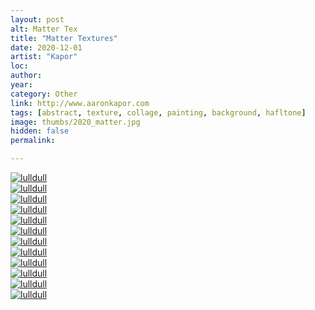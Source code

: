 ```yaml
---
layout: post
alt: Matter Tex
title: "Matter Textures"
date: 2020-12-01
artist: "Kapor"
loc: 
author: 
year: 
category: Other
link: http://www.aaronkapor.com
tags: [abstract, texture, collage, painting, background, hafltone]
image: thumbs/2020_matter.jpg
hidden: false
permalink:

---
```




<div class="post_image_rounded">
	<a href="{{ site.baseurl }}/images/posts/2020_matter/002.jpg" target="_blank">
	<img src="{{ site.baseurl }}/images/posts/2020_matter/002.jpg" alt="lulldull"></a>
</div>

<div class="post_image_rounded">
	<a href="{{ site.baseurl }}/images/posts/2020_matter/003.jpg" target="_blank">
	<img src="{{ site.baseurl }}/images/posts/2020_matter/003.jpg" alt="lulldull"></a>
</div>

<div class="post_image_rounded">
	<a href="{{ site.baseurl }}/images/posts/2020_matter/004.jpg" target="_blank">
	<img src="{{ site.baseurl }}/images/posts/2020_matter/004.jpg" alt="lulldull"></a>
</div>

<div class="post_image_rounded">
	<a href="{{ site.baseurl }}/images/posts/2020_matter/005.jpg" target="_blank">
	<img src="{{ site.baseurl }}/images/posts/2020_matter/005.jpg" alt="lulldull"></a>
</div>

<div class="post_image_rounded">
	<a href="{{ site.baseurl }}/images/posts/2020_matter/001.jpg" target="_blank">
	<img src="{{ site.baseurl }}/images/posts/2020_matter/001.jpg" alt="lulldull"></a>
</div>

<div class="post_image_rounded">
	<a href="{{ site.baseurl }}/images/posts/2020_matter/006.jpg" target="_blank">
	<img src="{{ site.baseurl }}/images/posts/2020_matter/006.jpg" alt="lulldull"></a>
</div>

<div class="post_image_rounded">
	<a href="{{ site.baseurl }}/images/posts/2020_matter/007.jpg" target="_blank">
	<img src="{{ site.baseurl }}/images/posts/2020_matter/007.jpg" alt="lulldull"></a>
</div>

<div class="post_image_rounded">
	<a href="{{ site.baseurl }}/images/posts/2020_matter/008.jpg" target="_blank">
	<img src="{{ site.baseurl }}/images/posts/2020_matter/008.jpg" alt="lulldull"></a>
</div>

<div class="post_image_rounded">
	<a href="{{ site.baseurl }}/images/posts/2020_matter/009.jpg" target="_blank">
	<img src="{{ site.baseurl }}/images/posts/2020_matter/009.jpg" alt="lulldull"></a>
</div>

<div class="post_image_rounded">
	<a href="{{ site.baseurl }}/images/posts/2020_matter/010.jpg" target="_blank">
	<img src="{{ site.baseurl }}/images/posts/2020_matter/010.jpg" alt="lulldull"></a>
</div>

<div class="post_image_rounded">
	<a href="{{ site.baseurl }}/images/posts/2020_matter/011.jpg" target="_blank">
	<img src="{{ site.baseurl }}/images/posts/2020_matter/011.jpg" alt="lulldull"></a>
</div>

<div class="post_image_rounded">
	<a href="{{ site.baseurl }}/images/posts/2020_matter/012.jpg" target="_blank">
	<img src="{{ site.baseurl }}/images/posts/2020_matter/012.jpg" alt="lulldull"></a>
</div>